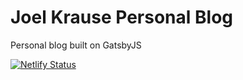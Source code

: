 # Joel Krause Personal Blog
Personal blog built on GatsbyJS

[![Netlify Status](https://api.netlify.com/api/v1/badges/4b15f26b-b024-4536-bf15-6273c0cb448d/deploy-status)](https://app.netlify.com/sites/joelkrause/deploys)
